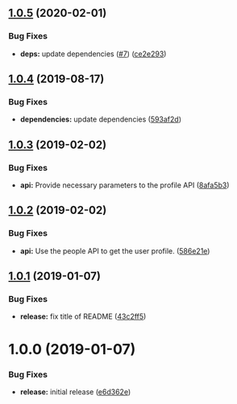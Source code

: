 ## [1.0.5](https://github.com/phil-mitchell/exegesis-plugin-google-oauth2/compare/v1.0.4...v1.0.5) (2020-02-01)


### Bug Fixes

* **deps:** update dependencies ([#7](https://github.com/phil-mitchell/exegesis-plugin-google-oauth2/issues/7)) ([ce2e293](https://github.com/phil-mitchell/exegesis-plugin-google-oauth2/commit/ce2e293b456eb618c1ff95926abe417d2bd88b9e))

## [1.0.4](https://github.com/phil-mitchell/exegesis-plugin-google-oauth2/compare/v1.0.3...v1.0.4) (2019-08-17)


### Bug Fixes

* **dependencies:** update dependencies ([593af2d](https://github.com/phil-mitchell/exegesis-plugin-google-oauth2/commit/593af2d))

## [1.0.3](https://github.com/phil-mitchell/exegesis-plugin-google-oauth2/compare/v1.0.2...v1.0.3) (2019-02-02)


### Bug Fixes

* **api:** Provide necessary parameters to the profile API ([8afa5b3](https://github.com/phil-mitchell/exegesis-plugin-google-oauth2/commit/8afa5b3))

## [1.0.2](https://github.com/phil-mitchell/exegesis-plugin-google-oauth2/compare/v1.0.1...v1.0.2) (2019-02-02)


### Bug Fixes

* **api:** Use the people API to get the user profile. ([586e21e](https://github.com/phil-mitchell/exegesis-plugin-google-oauth2/commit/586e21e))

## [1.0.1](https://github.com/phil-mitchell/exegesis-plugin-google-oauth2/compare/v1.0.0...v1.0.1) (2019-01-07)


### Bug Fixes

* **release:** fix title of README ([43c2ff5](https://github.com/phil-mitchell/exegesis-plugin-google-oauth2/commit/43c2ff5))

# 1.0.0 (2019-01-07)


### Bug Fixes

* **release:** initial release ([e6d362e](https://github.com/phil-mitchell/exegesis-plugin-google-oauth2/commit/e6d362e))
